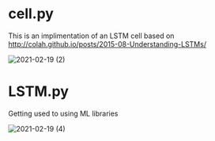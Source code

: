 # cell.py

This is an implimentation of an LSTM cell based on http://colah.github.io/posts/2015-08-Understanding-LSTMs/

![2021-02-19 (2)](https://user-images.githubusercontent.com/73109076/108447965-bd16ab00-7258-11eb-8b61-e573b39d8975.png)

# LSTM.py 

Getting used to using ML libraries

![2021-02-19 (4)](https://user-images.githubusercontent.com/73109076/108452608-abd19c80-7260-11eb-91fd-9ab98305b799.png)
